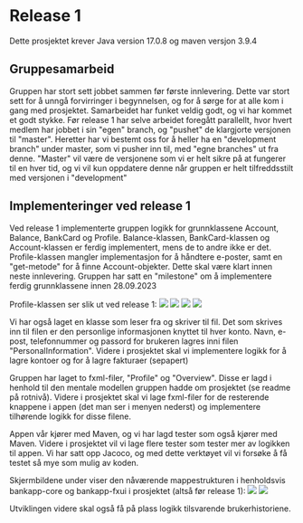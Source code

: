 # Release 1

Dette prosjektet krever Java version 17.0.8 og maven versjon 3.9.4

## Gruppesamarbeid
Gruppen har stort sett jobbet sammen før første innlevering. Dette var stort sett for å unngå forvirringer i begynnelsen, og for å sørge for at alle kom i gang med prosjektet. Samarbeidet har funket veldig godt, og vi har kommet et godt stykke. 
Før release 1 har selve arbeidet foregått parallellt, hvor hvert medlem har jobbet i sin "egen" branch, og "pushet" de klargjorte versjonen til "master". Heretter har vi bestemt oss for å heller ha en "development branch" under master, som vi pusher inn til, med "egne branches" ut fra denne. "Master" vil være de versjonene som vi er helt sikre på at fungerer til en hver tid, og vi vil kun oppdatere denne når gruppen er helt tilfreddsstilt med versjonen i "development"

## Implementeringer ved release 1
Ved release 1 implementerte gruppen logikk for grunnklassene Account, Balance, BankCard og Profile. Balance-klassen,  BankCard-klassen og Account-klassen er ferdig implementert, mens de to andre ikke er det. Profile-klassen mangler implementasjon for å håndtere e-poster, samt en "get-metode" for å finne Account-objekter. Dette skal være klart innen neste innlevering. Gruppen har satt en "milestone" om å implementere ferdig grunnklassene innen 28.09.2023

Profile-klassen ser slik ut ved release 1: 
![](../images/ProfileClass_ReleaseEn(1).png)
![](../images/ProfileClass_ReleaseEn(2).png)
![](../images/ProfileClass_ReleaseEn(3).png)
![](../images/ProfileClass_ReleaseEn(4).png)


Vi har også laget en klasse som leser fra og skriver til fil. Det som skrives inn til filen er den personlige informasjonen knyttet til hver konto. Navn, e-post, telefonnummer og passord for brukeren lagres inni filen "PersonalInformation". Videre i prosjektet skal vi implementere logikk for å lagre kontoer og for å lagre fakturaer (sepapert)

Gruppen har laget to fxml-filer, "Profile" og "Overview". Disse er lagd i henhold til den mentale modellen gruppen hadde om prosjektet (se readme på rotnivå). Videre i prosjektet skal vi lage fxml-filer for de resterende knappene i appen (det man ser i menyen nederst) og implementere tilhørende logikk for disse filene.

Appen vår kjører med Maven, og vi har lagd tester som også kjører med Maven. Videre i prosjektet vil vi lage flere tester som tester mer av logikken til appen. Vi har satt opp Jacoco, og med dette verktøyet vil vi forsøke å få testet så mye som mulig av koden. 


Skjermbildene under viser den nåværende mappestrukturen i henholdsvis bankapp-core og bankapp-fxui i prosjektet (altså før release 1):
![](../images/Mappestruktur_bankcore_releaseEn.png)
![](../images/Mappestruktur_bankapp-fxui_releaseEn.png)



Utviklingen videre skal også få på plass logikk tilsvarende brukerhistoriene. 






